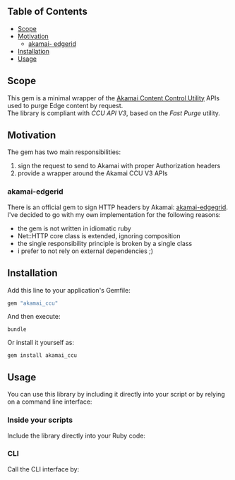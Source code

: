 ## Table of Contents

* [Scope](#scope)
* [Motivation](#motivation)
  * [akamai- edgerid](#akamai-edgerid)
* [Installation](#installation)
* [Usage](#usage)

## Scope
This gem is a minimal wrapper of the [Akamai Content Control Utility](https://developer.akamai.com/api/purge/ccu/overview.html) APIs used to purge Edge content by request.  
The library is compliant with *CCU API V3*, based on the *Fast Purge* utility.

## Motivation
The gem has two main responsibilities:
1. sign the request to send to Akamai with proper Authorization headers
2. provide a wrapper around the Akamai CCU V3 APIs

### akamai-edgerid
There is an official gem to sign HTTP headers by Akamai: [akamai-edgegrid](https://github.com/akamai/AkamaiOPEN-edgegrid-ruby).
I've decided to go with my own implementation for the following reasons:
* the gem is not written in idiomatic ruby
* Net::HTTP core class is extended, ignoring composition
* the single responsibility principle is broken by a single class
* i prefer to not rely on external dependencies ;)

## Installation
Add this line to your application's Gemfile:
```ruby
gem "akamai_ccu"
```

And then execute:
```shell
bundle
```

Or install it yourself as:
```shell
gem install akamai_ccu
```

## Usage
You can use this library by including it directly into your script or by relying on a command line interface:

### Inside your scripts
Include the library directly into your Ruby code:

### CLI
Call the CLI interface by:
